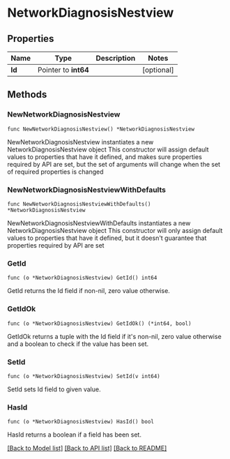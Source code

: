 # NetworkDiagnosisNestview

## Properties

Name | Type | Description | Notes
------------ | ------------- | ------------- | -------------
**Id** | Pointer to **int64** |  | [optional] 

## Methods

### NewNetworkDiagnosisNestview

`func NewNetworkDiagnosisNestview() *NetworkDiagnosisNestview`

NewNetworkDiagnosisNestview instantiates a new NetworkDiagnosisNestview object
This constructor will assign default values to properties that have it defined,
and makes sure properties required by API are set, but the set of arguments
will change when the set of required properties is changed

### NewNetworkDiagnosisNestviewWithDefaults

`func NewNetworkDiagnosisNestviewWithDefaults() *NetworkDiagnosisNestview`

NewNetworkDiagnosisNestviewWithDefaults instantiates a new NetworkDiagnosisNestview object
This constructor will only assign default values to properties that have it defined,
but it doesn't guarantee that properties required by API are set

### GetId

`func (o *NetworkDiagnosisNestview) GetId() int64`

GetId returns the Id field if non-nil, zero value otherwise.

### GetIdOk

`func (o *NetworkDiagnosisNestview) GetIdOk() (*int64, bool)`

GetIdOk returns a tuple with the Id field if it's non-nil, zero value otherwise
and a boolean to check if the value has been set.

### SetId

`func (o *NetworkDiagnosisNestview) SetId(v int64)`

SetId sets Id field to given value.

### HasId

`func (o *NetworkDiagnosisNestview) HasId() bool`

HasId returns a boolean if a field has been set.


[[Back to Model list]](../README.md#documentation-for-models) [[Back to API list]](../README.md#documentation-for-api-endpoints) [[Back to README]](../README.md)


